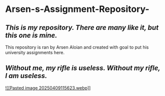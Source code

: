 # Arsen-s-Assignment-Repository-
## _This is my repository. There are many like it, but this one is mine._

This repository is ran by Arsen Aloian and created with goal to put his university assignments here. 

## _Without me, my rifle is useless. Without my rifle, I am useless._

[![[Pasted image 20250409115623.webp]]](http://wallpapercave.com/big-boss-wallpaper)
